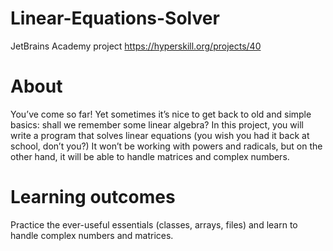 # Linear-Equations-Solver
JetBrains Academy project https://hyperskill.org/projects/40

# About
You’ve come so far! Yet sometimes it’s nice to get back to old and simple basics: shall we remember some linear algebra? In this project, you will write a program that solves linear equations (you wish you had it back at school, don’t you?) It won’t be working with powers and radicals, but on the other hand, it will be able to handle matrices and complex numbers.
# Learning outcomes
Practice the ever-useful essentials (classes, arrays, files) and learn to handle complex numbers and matrices.
